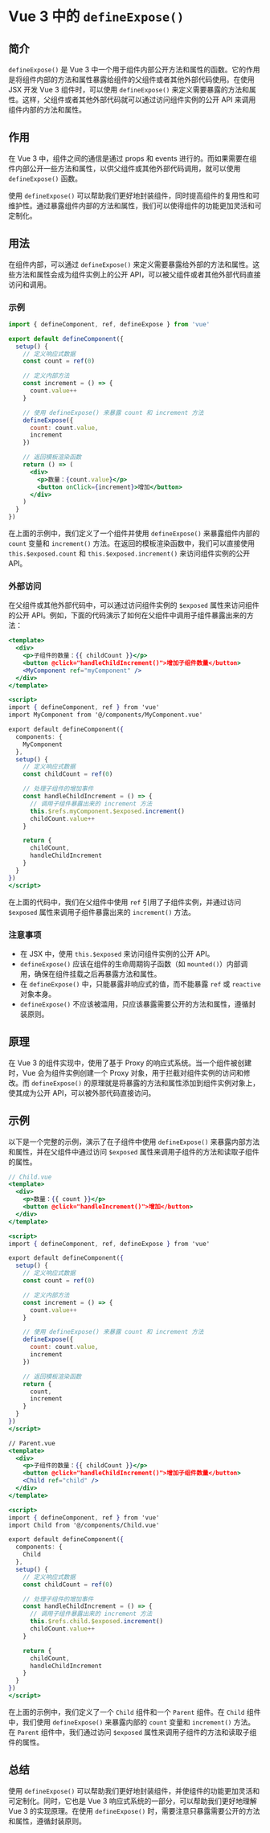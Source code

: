 # Vue 3 中的 `defineExpose()`

## 简介

`defineExpose()` 是 Vue 3 中一个用于组件内部公开方法和属性的函数。它的作用是将组件内部的方法和属性暴露给组件的父组件或者其他外部代码使用。在使用 JSX 开发 Vue 3 组件时，可以使用 `defineExpose()` 来定义需要暴露的方法和属性。这样，父组件或者其他外部代码就可以通过访问组件实例的公开 API 来调用组件内部的方法和属性。

## 作用

在 Vue 3 中，组件之间的通信是通过 props 和 events 进行的。而如果需要在组件内部公开一些方法和属性，以供父组件或其他外部代码调用，就可以使用 `defineExpose()` 函数。

使用 `defineExpose()` 可以帮助我们更好地封装组件，同时提高组件的复用性和可维护性。通过暴露组件内部的方法和属性，我们可以使得组件的功能更加灵活和可定制化。

## 用法

在组件内部，可以通过 `defineExpose()` 来定义需要暴露给外部的方法和属性。这些方法和属性会成为组件实例上的公开 API，可以被父组件或者其他外部代码直接访问和调用。

### 示例

```jsx
import { defineComponent, ref, defineExpose } from 'vue'

export default defineComponent({
  setup() {
    // 定义响应式数据
    const count = ref(0)

    // 定义内部方法
    const increment = () => {
      count.value++
    }

    // 使用 defineExpose() 来暴露 count 和 increment 方法
    defineExpose({
      count: count.value,
      increment
    })

    // 返回模板渲染函数
    return () => (
      <div>
        <p>数量：{count.value}</p>
        <button onClick={increment}>增加</button>
      </div>
    )
  }
})
```

在上面的示例中，我们定义了一个组件并使用 `defineExpose()` 来暴露组件内部的 `count` 变量和 `increment()` 方法。在返回的模板渲染函数中，我们可以直接使用 `this.$exposed.count` 和 `this.$exposed.increment()` 来访问组件实例的公开 API。

### 外部访问

在父组件或其他外部代码中，可以通过访问组件实例的 `$exposed` 属性来访问组件的公开 API。例如，下面的代码演示了如何在父组件中调用子组件暴露出来的方法：

```jsx
<template>
  <div>
    <p>子组件的数量：{{ childCount }}</p>
    <button @click="handleChildIncrement()">增加子组件数量</button>
    <MyComponent ref="myComponent" />
  </div>
</template>

<script>
import { defineComponent, ref } from 'vue'
import MyComponent from '@/components/MyComponent.vue'

export default defineComponent({
  components: {
    MyComponent
  },
  setup() {
    // 定义响应式数据
    const childCount = ref(0)

    // 处理子组件的增加事件
    const handleChildIncrement = () => {
      // 调用子组件暴露出来的 increment 方法
      this.$refs.myComponent.$exposed.increment()
      childCount.value++
    }

    return {
      childCount,
      handleChildIncrement
    }
  }
})
</script>
```

在上面的代码中，我们在父组件中使用 `ref` 引用了子组件实例，并通过访问 `$exposed` 属性来调用子组件暴露出来的 `increment()` 方法。

### 注意事项

- 在 JSX 中，使用 `this.$exposed` 来访问组件实例的公开 API。
- `defineExpose()` 应该在组件的生命周期钩子函数（如 `mounted()`）内部调用，确保在组件挂载之后再暴露方法和属性。
- 在 `defineExpose()` 中，只能暴露非响应式的值，而不能暴露 `ref` 或 `reactive` 对象本身。
- `defineExpose()` 不应该被滥用，只应该暴露需要公开的方法和属性，遵循封装原则。

## 原理

在 Vue 3 的组件实现中，使用了基于 Proxy 的响应式系统。当一个组件被创建时，Vue 会为组件实例创建一个 Proxy 对象，用于拦截对组件实例的访问和修改。而 `defineExpose()` 的原理就是将暴露的方法和属性添加到组件实例对象上，使其成为公开 API，可以被外部代码直接访问。

## 示例

以下是一个完整的示例，演示了在子组件中使用 `defineExpose()` 来暴露内部方法和属性，并在父组件中通过访问 `$exposed` 属性来调用子组件的方法和读取子组件的属性。

```jsx
// Child.vue
<template>
  <div>
    <p>数量：{{ count }}</p>
    <button @click="handleIncrement()">增加</button>
  </div>
</template>

<script>
import { defineComponent, ref, defineExpose } from 'vue'

export default defineComponent({
  setup() {
    // 定义响应式数据
    const count = ref(0)

    // 定义内部方法
    const increment = () => {
      count.value++
    }

    // 使用 defineExpose() 来暴露 count 和 increment 方法
    defineExpose({
      count: count.value,
      increment
    })

    // 返回模板渲染函数
    return {
      count,
      increment
    }
  }
})
</script>

// Parent.vue
<template>
  <div>
    <p>子组件的数量：{{ childCount }}</p>
    <button @click="handleChildIncrement()">增加子组件数量</button>
    <Child ref="child" />
  </div>
</template>

<script>
import { defineComponent, ref } from 'vue'
import Child from '@/components/Child.vue'

export default defineComponent({
  components: {
    Child
  },
  setup() {
    // 定义响应式数据
    const childCount = ref(0)

    // 处理子组件的增加事件
    const handleChildIncrement = () => {
      // 调用子组件暴露出来的 increment 方法
      this.$refs.child.$exposed.increment()
      childCount.value++
    }

    return {
      childCount,
      handleChildIncrement
    }
  }
})
</script>
```

在上面的示例中，我们定义了一个 `Child` 组件和一个 `Parent` 组件。在 `Child` 组件中，我们使用 `defineExpose()` 来暴露内部的 `count` 变量和 `increment()` 方法。在 `Parent` 组件中，我们通过访问 `$exposed` 属性来调用子组件的方法和读取子组件的属性。

## 总结

使用 `defineExpose()` 可以帮助我们更好地封装组件，并使组件的功能更加灵活和可定制化。同时，它也是 Vue 3 响应式系统的一部分，可以帮助我们更好地理解 Vue 3 的实现原理。在使用 `defineExpose()` 时，需要注意只暴露需要公开的方法和属性，遵循封装原则。

